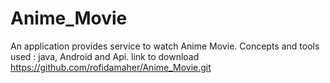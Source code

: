 # Anime_Movie

An application provides service to watch Anime Movie.
Concepts and tools used : java, Android and Api.
link to download  https://github.com/rofidamaher/Anime_Movie.git
